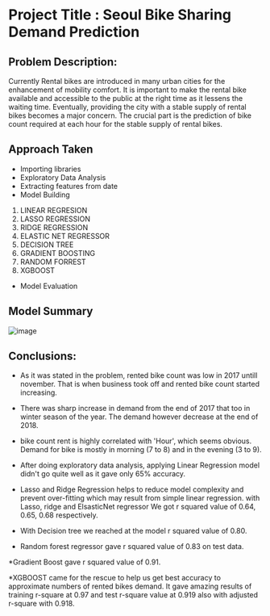 # Project Title : Seoul Bike Sharing Demand Prediction


## Problem Description:

Currently Rental bikes are introduced in many urban cities for the enhancement of mobility comfort. It is important to make the rental bike available and accessible to the public at the right time as it lessens the waiting time. Eventually, providing the city with a stable supply of rental bikes becomes a major concern. The crucial part is the prediction of bike count required at each hour for the stable supply of rental bikes.

## Approach Taken
* Importing libraries
* Exploratory Data Analysis
* Extracting features from date
* Model Building

1. LINEAR REGRESION
2. LASSO REGRESSION
3. RIDGE REGRESSION
4. ELASTIC NET REGRESSOR
5. DECISION TREE
6. GRADIENT BOOSTING
7. RANDOM FORREST
8. XGBOOST

* Model Evaluation


## Model Summary

![image](https://user-images.githubusercontent.com/88345564/147151585-ae2c29c2-4875-4f42-a598-234c6c12fd53.png)


## Conclusions:


* As it was stated in the problem, rented bike count was low in 2017 untill november. That is when business took off and rented bike count started increasing.

* There was sharp increase in demand from the end of 2017 that too in winter season of the year. The demand however decrease at the end of 2018.

* bike count rent is highly correlated with 'Hour', which seems obvious. Demand for bike is mostly in morning (7 to 8) and in the evening (3 to 9).

* After doing exploratory data analysis, applying Linear Regression model didn't go quite well as it gave only 65% accuracy.

* Lasso and Ridge Regression helps to reduce model complexity and prevent over-fitting which may result from simple linear regression. with Lasso, ridge and ElsasticNet regressor We got r squared value of 0.64, 0.65, 0.68 respectively.
* With Decision tree we reached at the model r squared value of 0.80.

* Random forest regressor gave r squared value of 0.83 on test data.

*Gradient Boost gave r squared value of 0.91.

*XGBOOST came for the rescue to help us get best accuracy to approximate numbers of rented bikes demand. It gave amazing results of training r-square at 0.97 and test r-square value at 0.919 also with adjusted r-square with 0.918.
